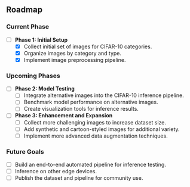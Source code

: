 ## Roadmap

### Current Phase

- [ ] **Phase 1: Initial Setup**
  - [x] Collect initial set of images for CIFAR-10 categories.
  - [x] Organize images by category and type.
  - [x] Implement image preprocessing pipeline.
  
### Upcoming Phases

- [ ] **Phase 2: Model Testing**
  - [ ] Integrate alternative images into the CIFAR-10 inference pipeline.
  - [ ] Benchmark model performance on alternative images.
  - [ ] Create visualization tools for inference results.

- [ ] **Phase 3: Enhancement and Expansion**
  - [ ] Collect more challenging images to increase dataset size.
  - [ ] Add synthetic and cartoon-styled images for additional variety.
  - [ ] Implement more advanced data augmentation techniques.

### Future Goals

- [ ] Build an end-to-end automated pipeline for inference testing.
- [ ] Inference on other edge devices.
- [ ] Publish the dataset and pipeline for community use.
